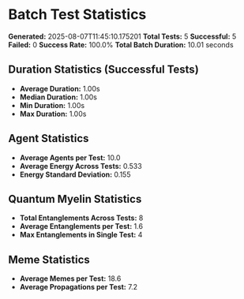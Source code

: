 # Batch Test Statistics

**Generated:** 2025-08-07T11:45:10.175201
**Total Tests:** 5
**Successful:** 5
**Failed:** 0
**Success Rate:** 100.0%
**Total Batch Duration:** 10.01 seconds

## Duration Statistics (Successful Tests)
- **Average Duration:** 1.00s
- **Median Duration:** 1.00s
- **Min Duration:** 1.00s
- **Max Duration:** 1.00s

## Agent Statistics
- **Average Agents per Test:** 10.0
- **Average Energy Across Tests:** 0.533
- **Energy Standard Deviation:** 0.155

## Quantum Myelin Statistics
- **Total Entanglements Across Tests:** 8
- **Average Entanglements per Test:** 1.6
- **Max Entanglements in Single Test:** 4

## Meme Statistics
- **Average Memes per Test:** 18.6
- **Average Propagations per Test:** 7.2
